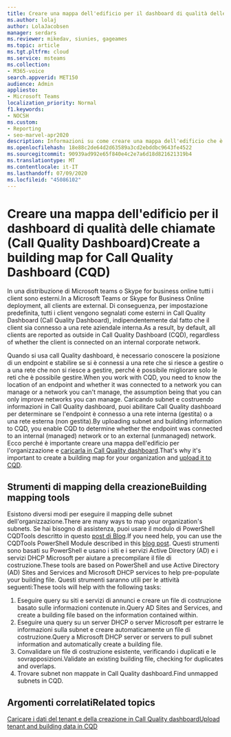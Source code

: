 ```yaml
---
title: Creare una mappa dell'edificio per il dashboard di qualità delle chiamate (Call Quality Dashboard)
ms.author: lolaj
author: LolaJacobsen
manager: serdars
ms.reviewer: mikedav, siunies, gageames
ms.topic: article
ms.tgt.pltfrm: cloud
ms.service: msteams
ms.collection:
- M365-voice
search.appverid: MET150
audience: Admin
appliesto:
- Microsoft Teams
localization_priority: Normal
f1.keywords:
- NOCSH
ms.custom:
- Reporting
- seo-marvel-apr2020
description: Informazioni su come creare una mappa dell'edificio che è possibile usare per caricare i dati del tenant e della creazione in dashboard qualità chiamata (Call Quality Dashboard).
ms.openlocfilehash: 18e88c2de64d2d63589a3cd2ebddbc9643fe4522
ms.sourcegitcommit: 90939ad992e65f840e4c2e7a6d18d821621319b4
ms.translationtype: MT
ms.contentlocale: it-IT
ms.lasthandoff: 07/09/2020
ms.locfileid: "45086102"
---
```

# <a name="create-a-building-map-for-call-quality-dashboard-cqd"></a><span data-ttu-id="ef1a0-103">Creare una mappa dell'edificio per il dashboard di qualità delle chiamate (Call Quality Dashboard)</span><span class="sxs-lookup"><span data-stu-id="ef1a0-103">Create a building map for Call Quality Dashboard (CQD)</span></span>

<span data-ttu-id="ef1a0-104">In una distribuzione di Microsoft teams o Skype for business online tutti i client sono esterni.</span><span class="sxs-lookup"><span data-stu-id="ef1a0-104">In a Microsoft Teams or Skype for Business Online deployment, all clients are external.</span></span> <span data-ttu-id="ef1a0-105">Di conseguenza, per impostazione predefinita, tutti i client vengono segnalati come esterni in Call Quality Dashboard (Call Quality Dashboard), indipendentemente dal fatto che il client sia connesso a una rete aziendale interna.</span><span class="sxs-lookup"><span data-stu-id="ef1a0-105">As a result, by default, all clients are reported as outside in Call Quality Dashboard (CQD), regardless of whether the client is connected on an internal corporate network.</span></span>

<span data-ttu-id="ef1a0-106">Quando si usa call Quality dashboard, è necessario conoscere la posizione di un endpoint e stabilire se si è connessi a una rete che si riesce a gestire o a una rete che non si riesce a gestire, perché è possibile migliorare solo le reti che è possibile gestire.</span><span class="sxs-lookup"><span data-stu-id="ef1a0-106">When you work with CQD, you need to know the location of an endpoint and whether it was connected to a network you can manage or a network you can't manage, the assumption being that you can only improve networks you can manage.</span></span> <span data-ttu-id="ef1a0-107">Caricando subnet e costruendo informazioni in Call Quality dashboard, puoi abilitare Call Quality dashboard per determinare se l'endpoint è connesso a una rete interna (gestita) o a una rete esterna (non gestita).</span><span class="sxs-lookup"><span data-stu-id="ef1a0-107">By uploading subnet and building information to CQD, you enable CQD to determine whether the endpoint was connected to an internal (managed) network or to an external (unmanaged) network.</span></span> <span data-ttu-id="ef1a0-108">Ecco perché è importante creare una mappa dell'edificio per l'organizzazione e [caricarla in Call Quality dashboard](CQD-upload-tenant-building-data.md).</span><span class="sxs-lookup"><span data-stu-id="ef1a0-108">That's why it's important to create a building map for your organization and [upload it to CQD](CQD-upload-tenant-building-data.md).</span></span>

## <a name="building-mapping-tools"></a><span data-ttu-id="ef1a0-109">Strumenti di mapping della creazione</span><span class="sxs-lookup"><span data-stu-id="ef1a0-109">Building mapping tools</span></span>

<span data-ttu-id="ef1a0-110">Esistono diversi modi per eseguire il mapping delle subnet dell'organizzazione.</span><span class="sxs-lookup"><span data-stu-id="ef1a0-110">There are many ways to map your organization's subnets.</span></span> <span data-ttu-id="ef1a0-111">Se hai bisogno di assistenza, puoi usare il modulo di PowerShell CQDTools descritto in questo [post di Blog](https://aka.ms/cqdtools).</span><span class="sxs-lookup"><span data-stu-id="ef1a0-111">If you need help, you can use the CQDTools PowerShell Module described in this [blog post](https://aka.ms/cqdtools).</span></span> <span data-ttu-id="ef1a0-112">Questi strumenti sono basati su PowerShell e usano i siti e i servizi Active Directory (AD) e i servizi DHCP Microsoft per aiutare a precompilare il file di costruzione.</span><span class="sxs-lookup"><span data-stu-id="ef1a0-112">These tools are based on PowerShell and use Active Directory (AD) Sites and Services and Microsoft DHCP services to help pre-populate your building file.</span></span> <span data-ttu-id="ef1a0-113">Questi strumenti saranno utili per le attività seguenti:</span><span class="sxs-lookup"><span data-stu-id="ef1a0-113">These tools will help with the following tasks:</span></span>

1. <span data-ttu-id="ef1a0-114">Eseguire query su siti e servizi di annunci e creare un file di costruzione basato sulle informazioni contenute in.</span><span class="sxs-lookup"><span data-stu-id="ef1a0-114">Query AD Sites and Services, and create a building file based on the information contained within.</span></span>
1. <span data-ttu-id="ef1a0-115">Eseguire una query su un server DHCP o server Microsoft per estrarre le informazioni sulla subnet e creare automaticamente un file di costruzione.</span><span class="sxs-lookup"><span data-stu-id="ef1a0-115">Query a Microsoft DHCP server or servers to pull subnet information and automatically create a building file.</span></span>
1. <span data-ttu-id="ef1a0-116">Convalidare un file di costruzione esistente, verificando i duplicati e le sovrapposizioni.</span><span class="sxs-lookup"><span data-stu-id="ef1a0-116">Validate an existing building file, checking for duplicates and overlaps.</span></span>
1. <span data-ttu-id="ef1a0-117">Trovare subnet non mappate in Call Quality dashboard.</span><span class="sxs-lookup"><span data-stu-id="ef1a0-117">Find unmapped subnets in CQD.</span></span>

## <a name="related-topics"></a><span data-ttu-id="ef1a0-118">Argomenti correlati</span><span class="sxs-lookup"><span data-stu-id="ef1a0-118">Related topics</span></span>

[<span data-ttu-id="ef1a0-119">Caricare i dati del tenant e della creazione in Call Quality dashboard</span><span class="sxs-lookup"><span data-stu-id="ef1a0-119">Upload tenant and building data in CQD</span></span>](CQD-upload-tenant-building-data.md)